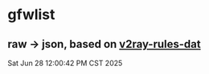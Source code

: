 # gfwlist
## raw -> json, based on [v2ray-rules-dat](https://github.com/Loyalsoldier/v2ray-rules-dat)
Sat Jun 28 12:00:42 PM CST 2025

